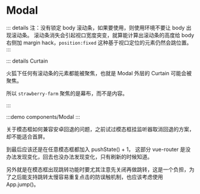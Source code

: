 # Modal

::: details 注：没有锁定 body 滚动条，如果要使用，则使用环境不要让 body 出现滚动条。
滚动条消失会引起视口宽度突变，就算能计算出滚动条的高度给 body 右侧加 margin hack，`position:fixed` 这种基于视口定位的元素仍然会跳位置。
:::

::: details Curtain

火狐下任何有滚动条的元素都能被聚焦，也就是 Modal 外层的 Curtain 可能会被聚焦。

所以 `strawberry-farm` 聚焦的是幕布，而不是内容。

:::

:::demo components/Modal
:::

关于模态框如何兼容安卓回退的问题，之前试过模态框挂监听器取消回退的方案，却不能适合首屏。

到最后应该还是在任意模态框都加入 pushState() + 1， 这部分 vue-router 是没办法发现变化，回去也没办法发现变化，只有刷新的时候知道。

另外就是在模态框出现跳转功能时要尤其注意先关闭再做跳转，这是一个负担，为了之后能支持跳转太慢容易重复点击的防误触机制，也应该考虑使用 App.jump()。